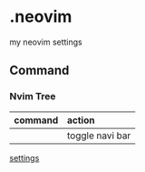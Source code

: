 # .neovim
my neovim settings

## Command

### Nvim Tree

| command | action          |
|:--------|:----------------|
| <C-n>   | toggle navi bar |

[settings](./nvim/lua/plugins/nvim-tree.lua)

